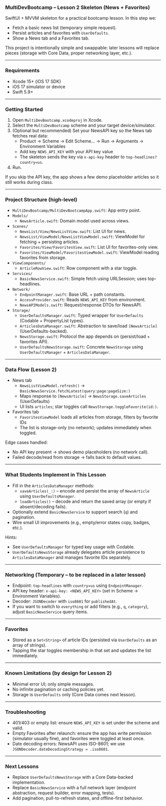 ### MultiDevBootcamp – Lesson 2 Skeleton (News + Favorites)

SwiftUI + MVVM skeleton for a practical bootcamp lesson. In this step we:
- Fetch a basic news list (temporary simple request).
- Persist articles and favorites with `UserDefaults`.
- Show a News tab and a Favorites tab.

This project is intentionally simple and swappable: later lessons will replace pieces (storage with Core Data, proper networking layer, etc.).

---

### Requirements
- Xcode 15+ (iOS 17 SDK)
- iOS 17 simulator or device
- Swift 5.9+

---

### Getting Started
1) Open `MultiDevBootcamp.xcodeproj` in Xcode.
2) Select the `MultiDevBootcamp` scheme and your target device/simulator.
3) (Optional but recommended) Set your NewsAPI key so the News tab fetches real data:
   - Product → Scheme → Edit Scheme… → Run → Arguments → Environment Variables
   - Add key `NEWS_API_KEY` with your API key value
   - The skeleton sends the key via `x-api-key` header to `top-headlines?country=us`.
4) Run.

If you skip the API key, the app shows a few demo placeholder articles so it still works during class.

---

### Project Structure (high-level)
- `MultiDevBootcamp/MultiDevBootcampApp.swift`: App entry point.
- `Models/`
  - `NewsArticle.swift`: Domain model used across views.
- `Scenes/`
  - `NewsList/View/NewsListView.swift`: List UI for news.
  - `NewsList/ViewModel/NewsListViewModel.swift`: ViewModel for fetching + persisting articles.
  - `Favorites/View/FavoritesView.swift`: List UI for favorites-only view.
  - `Favorites/ViewModel/FavoritesViewModel.swift`: ViewModel reading favorites from storage.
- `ViewComponents/`
  - `ArticleRowView.swift`: Row component with a star toggle.
- `Services/`
  - `BasicNewsService.swift`: Simple fetch using URLSession; uses top-headlines.
- `Network/`
  - `EndpointManager.swift`: Base URL + path constants.
  - `AccessProvider.swift`: Reads `NEWS_API_KEY` from environment.
  - `NewsAPIModels.swift`: Request/response DTOs for NewsAPI.
- `Storage/`
  - `UserDefaultsManager.swift`: Typed wrapper for `UserDefaults` (Codable + PropertyList types).
  - `ArticlesDataManager.swift`: Abstraction to save/load `[NewsArticle]` (UserDefaults-backed).
  - `NewsStorage.swift`: Protocol the app depends on (persist/load + favorites API).
  - `UserDefaultsNewsStorage.swift`: Concrete `NewsStorage` using `UserDefaultsManager` + `ArticlesDataManager`.

---

### Data Flow (Lesson 2)
- News tab
  - `NewsListViewModel.refresh()` → `BasicNewsService.fetchLatest(query:page:pageSize:)`
  - Maps response to `[NewsArticle]` → `NewsStorage.saveArticles` (UserDefaults)
  - UI lists `articles`; star toggles call `NewsStorage.toggleFavorite(id:)`.
- Favorites tab
  - `FavoritesViewModel` loads all articles from storage, filters by favorite IDs
  - The list is storage-only (no network); updates immediately when toggled.

Edge cases handled:
- No API key present → shows demo placeholders (no network call).
- Failed decode/read from storage → falls back to default values.

---

### What Students Implement in This Lesson
- Fill in the `ArticlesDataManager` methods:
  - `saveArticles(_:)` – encode and persist the array of `NewsArticle` using `UserDefaultsManager`.
  - `loadArticles()` – decode and return the saved array (or empty if absent/decoding fails).
- Optionally extend `BasicNewsService` to support search (`q`) and pagination.
- Wire small UI improvements (e.g., empty/error states copy, badges, etc.).

Hints:
- See `UserDefaultsManager` for typed key usage with Codable.
- `UserDefaultsNewsStorage` already delegates article persistence to `ArticlesDataManager` and manages favorite IDs separately.

---

### Networking (Temporary – to be replaced in a later lesson)
- Endpoint: `top-headlines` with `country=us` using `EndpointManager`.
- API key header: `x-api-key: <NEWS_API_KEY>` (set in Scheme → Environment Variables).
- Decoder: `JSONDecoder` with `iso8601` for `publishedAt`.
- If you want to switch to `everything` or add filters (e.g., `q`, `category`), adjust `BasicNewsService` query items.

---

### Favorites
- Stored as a `Set<String>` of article IDs (persisted via `UserDefaults` as an array of strings).
- Tapping the star toggles membership in that set and updates the list immediately.

---

### Known Limitations (by design for Lesson 2)
- Minimal error UI; only simple messages.
- No infinite pagination or caching policies yet.
- Storage is `UserDefaults` only (Core Data comes next lesson).

---

### Troubleshooting
- 401/403 or empty list: ensure `NEWS_API_KEY` is set under the scheme and valid.
- Empty Favorites after relaunch: ensure the app has write permission (simulator usually fine), and favorites were toggled at least once.
- Date decoding errors: NewsAPI uses ISO-8601; we use `JSONDecoder.dateDecodingStrategy = .iso8601`.

---

### Next Lessons
- Replace `UserDefaultsNewsStorage` with a Core Data-backed implementation.
- Replace `BasicNewsService` with a full network layer (endpoint abstraction, request builder, error mapping, tests).
- Add pagination, pull-to-refresh states, and offline-first behavior.


